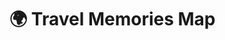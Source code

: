 <!DOCTYPE html>
<html lang="en">
<head>
  <meta charset="UTF-8" />
  <meta name="viewport" content="width=device-width, initial-scale=1.0"/>
  <title>Travel Memories Map</title>
  <link rel="stylesheet" href="style.css" />
  <link
    rel="stylesheet"
    href="https://unpkg.com/leaflet@1.9.4/dist/leaflet.css"
    integrity="sha256-sA+4Z5FztXt0eNvse8zCe3FFvMbWjCecf2z9Xyy3yQ0="
    crossorigin=""
  />
</head>
<body>
  <h1>🌍 Travel Memories Map</h1>
  <div id="map"></div>

  <script
    src="https://unpkg.com/leaflet@1.9.4/dist/leaflet.js"
    integrity="sha256-nPLbJYpLmfLhLdxCw3ZhS88gf5P5vXvGZfjR9NN0zYQ="
    crossorigin=""
  ></script>
  <script src="script.js"></script>
</body>
</html>
